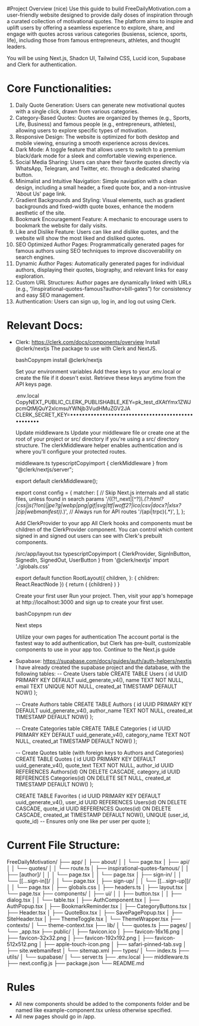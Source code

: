 #Project Overview (nice)
Use this guide to build FreeDailyMotivation.com a user-friendly website designed to provide daily doses of inspiration through a curated collection of motivational quotes. The platform aims to inspire and uplift users by offering a seamless experience to explore, share, and engage with quotes across various categories (busienss, science, sports, life), including those from famous entrepreneurs, athletes, and thought leaders.

You will be using Next.js, Shadcn UI, Tailwind CSS, Lucid icon, Supabase and Clerk for authentication.

# Core Functionalities:
1. Daily Quote Generation: Users can generate new motivational quotes with a single click, drawn from various categories.
2. Category-Based Quotes: Quotes are organized by themes (e.g., Sports, Life, Business) and famous people (e.g., entrepreneurs, athletes), allowing users to explore specific types of motivation.
3. Responsive Design: The website is optimized for both desktop and mobile viewing, ensuring a smooth experience across devices.
4. Dark Mode: A toggle feature that allows users to switch to a premium black/dark mode for a sleek and comfortable viewing experience.
5. Social Media Sharing: Users can share their favorite quotes directly via WhatsApp, Telegram, and Twitter, etc. through a dedicated sharing button.
6. Minimalist and Intuitive Navigation: Simple navigation with a clean design, including a small header, a fixed quote box, and a non-intrusive 'About Us' page link.
7. Gradient Backgrounds and Styling: Visual elements, such as gradient backgrounds and fixed-width quote boxes, enhance the modern aesthetic of the site.
8. Bookmark Encouragement Feature: A mechanic to encourage users to bookmark the website for daily visits.
9. Like and Dislike Feature: Users can like and dislike quotes, and the website will show the most liked and disliked quotes.
10. SEO Optimized Author Pages: Programmatically generated pages for famous authors using SEO techniques to improve discoverability on search engines.
11. Dynamic Author Pages: Automatically generated pages for individual authors, displaying their quotes, biography, and relevant links for easy exploration.
12. Custom URL Structures: Author pages are dynamically linked with URLs (e.g., “/inspirational-quotes-famous?author=bill-gates”) for consistency and easy SEO management.
13. Authentication: Users can sign up, log in, and log out using Clerk.

# Relevant Docs:
- Clerk: https://clerk.com/docs/components/overview
    Install @clerk/nextjs
    The package to use with Clerk and NextJS.

    bashCopynpm install @clerk/nextjs

    Set your environment variables
    Add these keys to your .env.local or create the file if it doesn't exist. Retrieve these keys anytime from the API keys page.

    .env.local
    CopyNEXT_PUBLIC_CLERK_PUBLISHABLE_KEY=pk_test_dXAtYmx1ZWJpcmQtMjQuY2xlcmsuYWNjb3VudHMuZGV2JA
    CLERK_SECRET_KEY=••••••••••••••••••••••••••••••••••••••••••••••••••

    Update middleware.ts
    Update your middleware file or create one at the root of your project or src/ directory if you're using a src/ directory structure.
    The clerkMiddleware helper enables authentication and is where you'll configure your protected routes.

    middleware.ts
    typescriptCopyimport { clerkMiddleware } from "@clerk/nextjs/server";

    export default clerkMiddleware();

    export const config = {
    matcher: [
        // Skip Next.js internals and all static files, unless found in search params
        '/((?!_next|[^?]*\\.(?:html?|css|js(?!on)|jpe?g|webp|png|gif|svg|ttf|woff2?|ico|csv|docx?|xlsx?|zip|webmanifest)).*)',
        // Always run for API routes
        '/(api|trpc)(.*)',
    ],
    };

    Add ClerkProvider to your app
    All Clerk hooks and components must be children of the ClerkProvider component.
    You can control which content signed in and signed out users can see with Clerk's prebuilt components.

    /src/app/layout.tsx
    typescriptCopyimport {
    ClerkProvider,
    SignInButton,
    SignedIn,
    SignedOut,
    UserButton
    } from '@clerk/nextjs'
    import './globals.css'

    export default function RootLayout({
    children,
    }: {
    children: React.ReactNode
    }) {
    return (
        <ClerkProvider>
        <html lang="en">
            <body>
            <SignedOut>
                <SignInButton />
            </SignedOut>
            <SignedIn>
                <UserButton />
            </SignedIn>
            {children}
            </body>
        </html>
        </ClerkProvider>
    )
    }

    Create your first user
    Run your project. Then, visit your app's homepage at http://localhost:3000 and sign up to create your first user.

    bashCopynpm run dev

    Next steps

    Utilize your own pages for authentication
    The account portal is the fastest way to add authentication, but Clerk has pre-built, customizable components to use in your app too.
    Continue to the Next.js guide

- Supabase: https://supabase.com/docs/guides/auth/auth-helpers/nextjs
    I have already created the supabase project and the database, with the following tables: 
     -- Create Users table
    CREATE TABLE Users (
        id UUID PRIMARY KEY DEFAULT uuid_generate_v4(),
        name TEXT NOT NULL,
        email TEXT UNIQUE NOT NULL,
        created_at TIMESTAMP DEFAULT NOW()
    );

    -- Create Authors table
    CREATE TABLE Authors (
        id UUID PRIMARY KEY DEFAULT uuid_generate_v4(),
        author_name TEXT NOT NULL,
        created_at TIMESTAMP DEFAULT NOW()
    );

    -- Create Categories table
    CREATE TABLE Categories (
        id UUID PRIMARY KEY DEFAULT uuid_generate_v4(),
        category_name TEXT NOT NULL,
        created_at TIMESTAMP DEFAULT NOW()
    );

    -- Create Quotes table (with foreign keys to Authors and Categories)
    CREATE TABLE Quotes (
        id UUID PRIMARY KEY DEFAULT uuid_generate_v4(),
        quote_text TEXT NOT NULL,
        author_id UUID REFERENCES Authors(id) ON DELETE CASCADE,
        category_id UUID REFERENCES Categories(id) ON DELETE SET NULL,
        created_at TIMESTAMP DEFAULT NOW()
    );

    CREATE TABLE Favorites (
    id UUID PRIMARY KEY DEFAULT uuid_generate_v4(),
    user_id UUID REFERENCES Users(id) ON DELETE CASCADE,
    quote_id UUID REFERENCES Quotes(id) ON DELETE CASCADE,
    created_at TIMESTAMP DEFAULT NOW(),
    UNIQUE (user_id, quote_id)  -- Ensures only one like per user per quote
    );

# Current File Structure:
FreeDailyMotivation/
├── app/
│   ├── about/
│   │   └── page.tsx
│   ├── api/
│   │   └── quotes/
│   │       └── route.ts
│   ├── inspirational-quotes-famous/
│   │   ├── [author]/
│   │   │   └── page.tsx
│   │   └── page.tsx
│   ├── sign-in/
│   │   └── [[...sign-in]]/
│   │       └── page.tsx
│   ├── sign-up/
│   │   └── [[...sign-up]]/
│   │       └── page.tsx
│   ├── globals.css
│   ├── headers.ts
│   ├── layout.tsx
│   └── page.tsx
├── components/
│   ├── ui/
│   │   ├── button.tsx
│   │   ├── dialog.tsx
│   │   └── table.tsx
│   ├── AuthComponent.tsx
│   ├── AuthPopup.tsx
│   ├── BookmarkReminder.tsx
│   ├── CategoryButtons.tsx
│   ├── Header.tsx
│   ├── QuoteBox.tsx
│   ├── SavePagePopup.tsx
│   ├── SiteHeader.tsx
│   ├── ThemeToggle.tsx
│   └── ThemeWrapper.tsx
├── contexts/
│   └── theme-context.tsx
├── lib/
│   └── quotes.ts
├── pages/
│   └── _app.tsx
├── public/
│   ├── favicon.ico
│   ├── favicon-16x16.png
│   ├── favicon-32x32.png
│   ├── favicon-192x192.png
│   ├── favicon-512x512.png
│   ├── apple-touch-icon.png
│   ├── safari-pinned-tab.svg
│   ├── site.webmanifest
│   └── sitemap.xml
├── types/
│   └── index.ts
├── utils/
│   └── supabase/
│       └── server.ts
├── .env.local
├── middleware.ts
├── next.config.js
├── package.json
└── README.md

# Rules
- All new components should be added to the components folder and be named like example-component.tsx unless otherwise specified.
- All new pages should go in /app.

